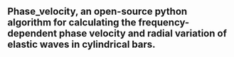 ## Phase_velocity, an open-source python algorithm for calculating the frequency-dependent phase velocity and radial variation of elastic waves in cylindrical bars.
